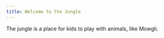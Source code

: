 ```yaml
---
title: Welcome to the Jungle
---
```


The jungle is a place for kids to play with animals, like Mowgli. 
